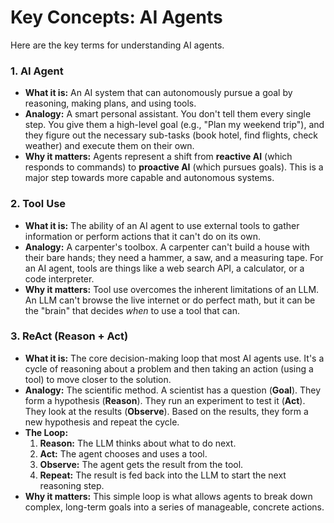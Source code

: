 # Key Concepts: AI Agents

Here are the key terms for understanding AI agents.

### 1. AI Agent
-   **What it is:** An AI system that can autonomously pursue a goal by reasoning, making plans, and using tools.
-   **Analogy:** A smart personal assistant. You don't tell them every single step. You give them a high-level goal (e.g., "Plan my weekend trip"), and they figure out the necessary sub-tasks (book hotel, find flights, check weather) and execute them on their own.
-   **Why it matters:** Agents represent a shift from **reactive AI** (which responds to commands) to **proactive AI** (which pursues goals). This is a major step towards more capable and autonomous systems.

### 2. Tool Use
-   **What it is:** The ability of an AI agent to use external tools to gather information or perform actions that it can't do on its own.
-   **Analogy:** A carpenter's toolbox. A carpenter can't build a house with their bare hands; they need a hammer, a saw, and a measuring tape. For an AI agent, tools are things like a web search API, a calculator, or a code interpreter.
-   **Why it matters:** Tool use overcomes the inherent limitations of an LLM. An LLM can't browse the live internet or do perfect math, but it can be the "brain" that decides *when* to use a tool that can.

### 3. ReAct (Reason + Act)
-   **What it is:** The core decision-making loop that most AI agents use. It's a cycle of reasoning about a problem and then taking an action (using a tool) to move closer to the solution.
-   **Analogy:** The scientific method. A scientist has a question (**Goal**). They form a hypothesis (**Reason**). They run an experiment to test it (**Act**). They look at the results (**Observe**). Based on the results, they form a new hypothesis and repeat the cycle.
-   **The Loop:**
    1.  **Reason:** The LLM thinks about what to do next.
    2.  **Act:** The agent chooses and uses a tool.
    3.  **Observe:** The agent gets the result from the tool.
    4.  **Repeat:** The result is fed back into the LLM to start the next reasoning step.
-   **Why it matters:** This simple loop is what allows agents to break down complex, long-term goals into a series of manageable, concrete actions.
